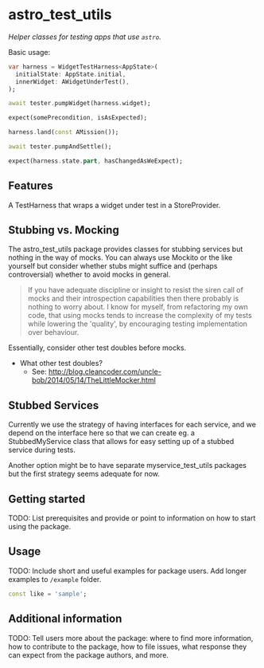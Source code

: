 # astro_test_utils

*Helper classes for testing apps that use `astro`.*

Basic usage:

```dart
var harness = WidgetTestHarness<AppState>(
  initialState: AppState.initial,
  innerWidget: AWidgetUnderTest(),
);

await tester.pumpWidget(harness.widget);

expect(somePrecondition, isAsExpected);

harness.land(const AMission());

await tester.pumpAndSettle();

expect(harness.state.part, hasChangedAsWeExpect);
```

## Features

A TestHarness that wraps a widget under test in a StoreProvider.

## Stubbing vs. Mocking

The astro_test_utils package provides classes for stubbing services but nothing in the way of mocks.
You can always use Mockito or the like yourself but consider whether stubs might suffice and (perhaps
controversial) whether to avoid mocks in general.

> If you have adequate discipline or insight to resist the siren call of mocks and their introspection
> capabilities then there probably is nothing to worry about. I know for myself, from refactoring my own
> code, that using mocks tends to increase the complexity of my tests while lowering the 'quality', by
> encouraging testing implementation over behaviour.
>
Essentially, consider other test doubles before mocks.

- What other test doubles?
  - See: <http://blog.cleancoder.com/uncle-bob/2014/05/14/TheLittleMocker.html>

## Stubbed Services

Currently we use the strategy of having interfaces for each service, and we depend on the interface here so that we can create eg. a StubbedMyService class that allows for easy setting up of a stubbed service during tests.

Another option might be to have separate myservice_test_utils packages but the first strategy seems adequate for now.

## Getting started

TODO: List prerequisites and provide or point to information on how to
start using the package.

## Usage

TODO: Include short and useful examples for package users. Add longer examples
to `/example` folder.

```dart
const like = 'sample';
```

## Additional information

TODO: Tell users more about the package: where to find more information, how to
contribute to the package, how to file issues, what response they can expect
from the package authors, and more.
